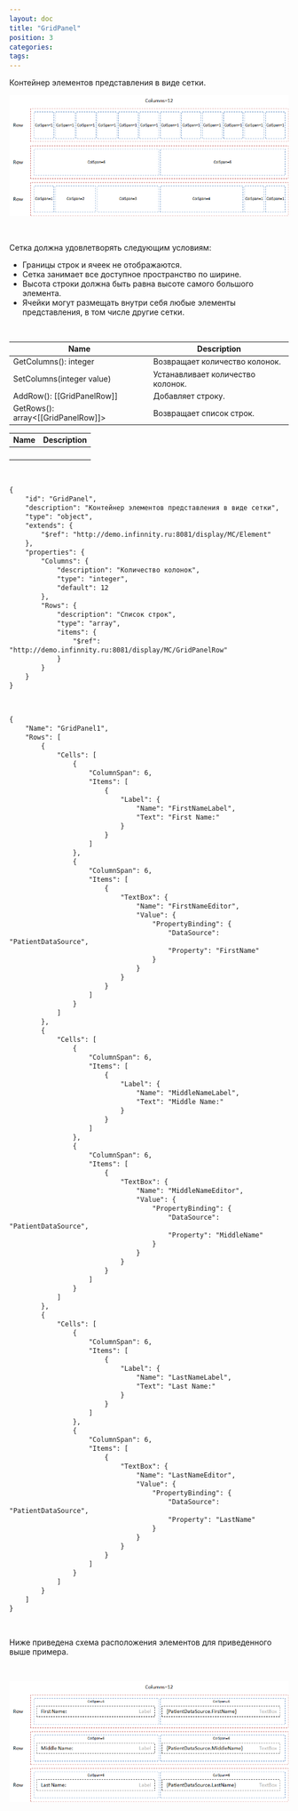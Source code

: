 ```yaml
---
layout: doc
title: "GridPanel"
position: 3
categories: 
tags: 
---
```


Контейнер элементов представления в виде сетки.

  


![](GridPanel.png)  


 

Сетка должна удовлетворять следующим условиям:

* Границы строк и ячеек не отображаются.
* Сетка занимает все доступное пространство по ширине.
* Высота строки должна быть равна высоте самого большого элемента.
* Ячейки могут размещать внутри себя любые элементы представления, в том числе другие сетки.

  

|Name|Description|
|----|-----------|
|GetColumns(): integer|Возвращает количество колонок.|
|SetColumns(integer value)|Устанавливает количество колонок.|
|AddRow(): [[GridPanelRow]]|Добавляет строку.|
|GetRows(): array<[[GridPanelRow]]>|Возвращает список строк.|

|Name|Description|
|----|-----------|
| | |

    

```
{
	"id": "GridPanel",
	"description": "Контейнер элементов представления в виде сетки",
	"type": "object",
	"extends": {
		"$ref": "http://demo.infinnity.ru:8081/display/MC/Element"
	},
	"properties": {
		"Columns": {
			"description": "Количество колонок",
			"type": "integer",
			"default": 12
		},
		"Rows": {
			"description": "Список строк",
			"type": "array",
			"items": {
				"$ref": "http://demo.infinnity.ru:8081/display/MC/GridPanelRow"
			}
		}
	}
}
```

 

```
{
	"Name": "GridPanel1",
	"Rows": [
		{
			"Cells": [
				{
					"ColumnSpan": 6,
					"Items": [
						{
							"Label": {
								"Name": "FirstNameLabel",
								"Text": "First Name:"
							}
						}
					]
				},
				{
					"ColumnSpan": 6,
					"Items": [
						{
							"TextBox": {
								"Name": "FirstNameEditor",
								"Value": {
									"PropertyBinding": {
										"DataSource": "PatientDataSource",
										"Property": "FirstName"
									}
								}
							}
						}
					]
				}
			]
		},
		{
			"Cells": [
				{
					"ColumnSpan": 6,
					"Items": [
						{
							"Label": {
								"Name": "MiddleNameLabel",
								"Text": "Middle Name:"
							}
						}
					]
				},
				{
					"ColumnSpan": 6,
					"Items": [
						{
							"TextBox": {
								"Name": "MiddleNameEditor",
								"Value": {
									"PropertyBinding": {
										"DataSource": "PatientDataSource",
										"Property": "MiddleName"
									}
								}
							}
						}
					]
				}
			]
		},
		{
			"Cells": [
				{
					"ColumnSpan": 6,
					"Items": [
						{
							"Label": {
								"Name": "LastNameLabel",
								"Text": "Last Name:"
							}
						}
					]
				},
				{
					"ColumnSpan": 6,
					"Items": [
						{
							"TextBox": {
								"Name": "LastNameEditor",
								"Value": {
									"PropertyBinding": {
										"DataSource": "PatientDataSource",
										"Property": "LastName"
									}
								}
							}
						}
					]
				}
			]
		}
	]
}
```

 

Ниже приведена схема расположения элементов для приведенного выше примера.

 

![](GridPanel_Ex.png)

 

 

